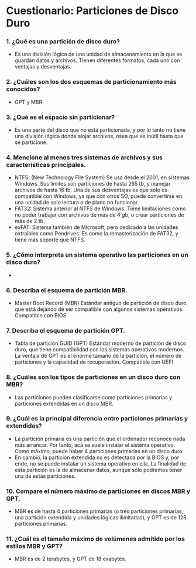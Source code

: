 # Cuestionario: Particiones de Disco Duro
### 1. ¿Qué es una partición de disco duro?
- Es una división lógica de una unidad de almacenamiento en la que se guardan datos y archivos. Tienen diferentes formatos, cada uno con ventajas y desventajas.
### 2. ¿Cuáles son los dos esquemas de particionamiento más conocidos?
- GPT y MBR
### 3. ¿Qué es el espacio sin particionar?
- Es una parte del disco que no está particionada, y por lo tanto no tiene una división lógica donde alojar archivos, osea que es inútil hasta que se particione.
### 4. Mencione al menos tres sistemas de archivos y sus características principales.
- NTFS: (New Technology File System) Se usa desde el 2001, en sistemas Windows. Sus límites son particiones de hasta 265 tb, y manejar archivos de hasta 16 tb. Una de sus desventajas es que solo es compatible con Windows, ya que con otros SO, puede convertirse en una unidad de solo lectura o de plano no funcionar.
- FAT32: Sistema anterior al NTFS de Windows. Tiene limitaciones como no poder trabajar con archivos de más de 4 gb, o crear particiones de más de 2 tb.
- exFAT: Sistema también de Microsoft, pero dedicado a las unidades extraíbles como Pendrives. Es como la remasterización de FAT32, y tiene más soporte que NTFS.
### 5. ¿Cómo interpreta un sistema operativo las particiones en un disco duro?
- 
### 6. Describa el esquema de partición MBR.
- Master Boot Record (MBR)
  Estándar antiguo de partición de disco duro, que está dejando de ser compatible con algunos sistemas operativos. Compatible con BIOS
### 7. Describa el esquema de partición GPT.
- Tabla de partición GUID (GPT)
  Estándar moderno de partición de disco duro, que tiene compatibilidad con los sistemas operativos modernos. La ventaja de GPT es el enorme tamaño de la partición, el número de particiones y la capacidad de recuperación. Compatible con UEFI
### 8. ¿Cuáles son los tipos de particiones en un disco duro con MBR?
- Las particiones pueden clasificarse como particiones primarias y particiones extendidas en un disco MBR.
### 9. ¿Cuál es la principal diferencia entre particiones primarias y extendidas?
- La partición primaria es una partición que el ordenador reconoce nada más arrancar. Por tanto, acá se suele instalar el sistema operativo. Como máximo, puede haber 4 particiones primarias en un disco duro.
- En cambio, la partición extendida no es detectada por la BIOS y, por ende, no se puede instalar un sistema operativo en ella. La finalidad de esta partición es la de almacenar datos, aunque sólo podremos tener una de estas particiones.
### 10. Compare el número máximo de particiones en discos MBR y GPT.
- MBR es de hasta 4 particiones primarias (o tres particiones primarias, una partición extendida y unidades lógicas ilimitadas), y GPT es de 128 particiones primarias.
### 11. ¿Cuál es el tamaño máximo de volúmenes admitido por los estilos MBR y GPT?
- MBR es de 2 terabytes, y GPT de 18 exabytes.
